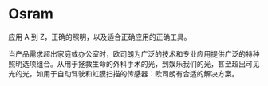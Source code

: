 # Osram

应用 A 到 Z，正确的照明，以及适合正确应用的正确工具。

当产品需求超出家庭或办公室时，欧司朗为广泛的技术和专业应用提供广泛的特种照明选项组合。从用于拯救生命的外科手术的光，到娱乐我们的光，甚至超出可见光的光，如用于自动驾驶和虹膜扫描的传感器：欧司朗有合适的解决方案。
